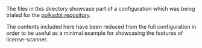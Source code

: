 The files in this directory showcase part of a configuration which was being
trialed for the [polkadot repository](https://github.com/paritytech/polkadot).

The contents included here have been reduced from the full configuration in
order to be useful as a minimal example for showcasing the features of
license-scanner.
